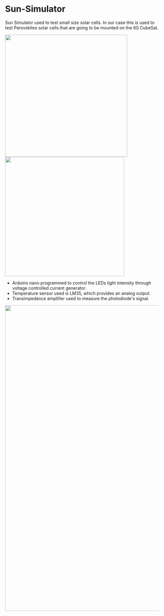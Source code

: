 # Sun-Simulator
Sun Simulator used to test small size solar cells. In our case this is used to test Perovskites solar cells that are going to be mounted on the 6S CubeSat.

<img src="https://github.com/Luca452/Sun-Simulator/assets/36864265/39427290-29f9-4814-9904-17e5993ce7b8" width="400" />

<img src="https://github.com/Luca452/Sun-Simulator/assets/36864265/f7d41556-cb27-4870-9165-9492d6fd0bb7" width="390" />

- Arduino nano programmed to control the LEDs light intensity through voltage controlled current generator.
- Temperature sensor used is LM35, which provides an analog output.
- Transimpedance amplifier used to measure the photodiode's signal.

<img src="https://github.com/Luca452/Sun-Simulator/assets/36864265/bda7f382-7f1a-4339-9db9-ad5128384f68" width="1000" />


